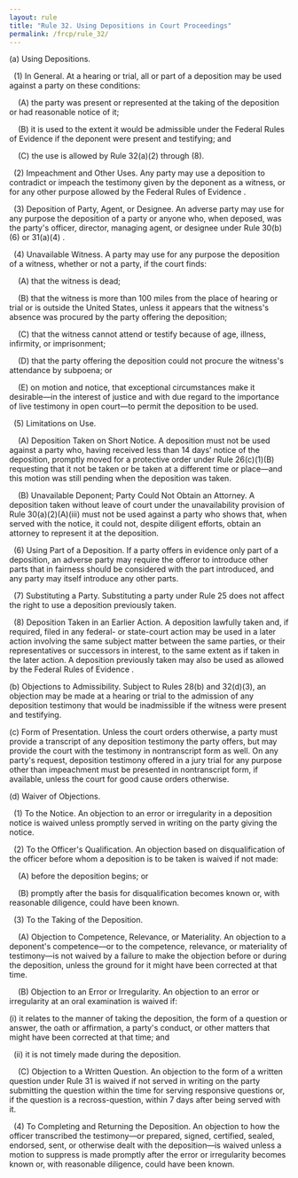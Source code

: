 ```yaml
---
layout: rule
title: "Rule 32. Using Depositions in Court Proceedings"
permalink: /frcp/rule_32/
---
```


(a) Using Depositions.


&nbsp;&nbsp;(1) In General. At a hearing or trial, all or part of a deposition may be used against a party on these conditions:


&nbsp;&nbsp;&nbsp;&nbsp;(A) the party was present or represented at the taking of the deposition or had reasonable notice of it;


&nbsp;&nbsp;&nbsp;&nbsp;(B) it is used to the extent it would be admissible under the Federal Rules of Evidence if the deponent were present and testifying; and


&nbsp;&nbsp;&nbsp;&nbsp;(C) the use is allowed by Rule 32(a)(2) through (8).


&nbsp;&nbsp;(2) Impeachment and Other Uses. Any party may use a deposition to contradict or impeach the testimony given by the deponent as a witness, or for any other purpose allowed by the Federal Rules of Evidence .


&nbsp;&nbsp;(3) Deposition of Party, Agent, or Designee. An adverse party may use for any purpose the deposition of a party or anyone who, when deposed, was the party's officer, director, managing agent, or designee under Rule 30(b)(6) or 31(a)(4) .


&nbsp;&nbsp;(4) Unavailable Witness. A party may use for any purpose the deposition of a witness, whether or not a party, if the court finds:


&nbsp;&nbsp;&nbsp;&nbsp;(A) that the witness is dead;


&nbsp;&nbsp;&nbsp;&nbsp;(B) that the witness is more than 100 miles from the place of hearing or trial or is outside the United States, unless it appears that the witness's absence was procured by the party offering the deposition;


&nbsp;&nbsp;&nbsp;&nbsp;(C) that the witness cannot attend or testify because of age, illness, infirmity, or imprisonment;


&nbsp;&nbsp;&nbsp;&nbsp;(D) that the party offering the deposition could not procure the witness's attendance by subpoena; or


&nbsp;&nbsp;&nbsp;&nbsp;(E) on motion and notice, that exceptional circumstances make it desirable—in the interest of justice and with due regard to the importance of live testimony in open court—to permit the deposition to be used.


&nbsp;&nbsp;(5) Limitations on Use.


&nbsp;&nbsp;&nbsp;&nbsp;(A) Deposition Taken on Short Notice. A deposition must not be used against a party who, having received less than 14 days’ notice of the deposition, promptly moved for a protective order under Rule 26(c)(1)(B) requesting that it not be taken or be taken at a different time or place—and this motion was still pending when the deposition was taken.


&nbsp;&nbsp;&nbsp;&nbsp;(B) Unavailable Deponent; Party Could Not Obtain an Attorney. A deposition taken without leave of court under the unavailability provision of Rule 30(a)(2)(A)(iii) must not be used against a party who shows that, when served with the notice, it could not, despite diligent efforts, obtain an attorney to represent it at the deposition.


&nbsp;&nbsp;(6) Using Part of a Deposition. If a party offers in evidence only part of a deposition, an adverse party may require the offeror to introduce other parts that in fairness should be considered with the part introduced, and any party may itself introduce any other parts.


&nbsp;&nbsp;(7) Substituting a Party. Substituting a party under Rule 25 does not affect the right to use a deposition previously taken.


&nbsp;&nbsp;(8) Deposition Taken in an Earlier Action. A deposition lawfully taken and, if required, filed in any federal- or state-court action may be used in a later action involving the same subject matter between the same parties, or their representatives or successors in interest, to the same extent as if taken in the later action. A deposition previously taken may also be used as allowed by the Federal Rules of Evidence .


(b) Objections to Admissibility. Subject to Rules 28(b) and 32(d)(3), an objection may be made at a hearing or trial to the admission of any deposition testimony that would be inadmissible if the witness were present and testifying.


(c) Form of Presentation. Unless the court orders otherwise, a party must provide a transcript of any deposition testimony the party offers, but may provide the court with the testimony in nontranscript form as well. On any party's request, deposition testimony offered in a jury trial for any purpose other than impeachment must be presented in nontranscript form, if available, unless the court for good cause orders otherwise.


(d) Waiver of Objections.


&nbsp;&nbsp;(1) To the Notice. An objection to an error or irregularity in a deposition notice is waived unless promptly served in writing on the party giving the notice.


&nbsp;&nbsp;(2) To the Officer's Qualification. An objection based on disqualification of the officer before whom a deposition is to be taken is waived if not made:


&nbsp;&nbsp;&nbsp;&nbsp;(A) before the deposition begins; or


&nbsp;&nbsp;&nbsp;&nbsp;(B) promptly after the basis for disqualification becomes known or, with reasonable diligence, could have been known.


&nbsp;&nbsp;(3) To the Taking of the Deposition.


&nbsp;&nbsp;&nbsp;&nbsp;(A) Objection to Competence, Relevance, or Materiality. An objection to a deponent's competence—or to the competence, relevance, or materiality of testimony—is not waived by a failure to make the objection before or during the deposition, unless the ground for it might have been corrected at that time.


&nbsp;&nbsp;&nbsp;&nbsp;(B) Objection to an Error or Irregularity. An objection to an error or irregularity at an oral examination is waived if:


(i) it relates to the manner of taking the deposition, the form of a question or answer, the oath or affirmation, a party's conduct, or other matters that might have been corrected at that time; and


&nbsp;&nbsp;(ii) it is not timely made during the deposition.


&nbsp;&nbsp;&nbsp;&nbsp;(C) Objection to a Written Question. An objection to the form of a written question under Rule 31 is waived if not served in writing on the party submitting the question within the time for serving responsive questions or, if the question is a recross-question, within 7 days after being served with it.


&nbsp;&nbsp;(4) To Completing and Returning the Deposition. An objection to how the officer transcribed the testimony—or prepared, signed, certified, sealed, endorsed, sent, or otherwise dealt with the deposition—is waived unless a motion to suppress is made promptly after the error or irregularity becomes known or, with reasonable diligence, could have been known.